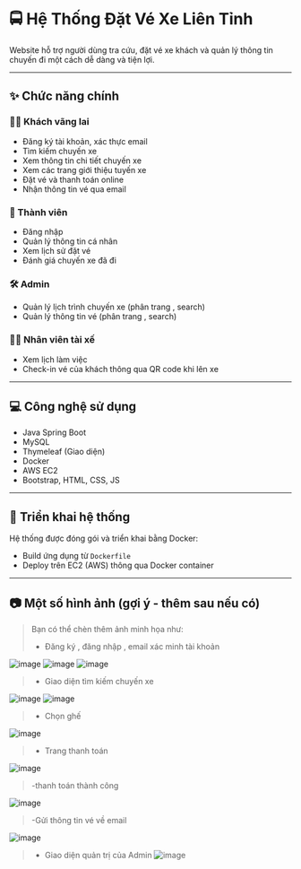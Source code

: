 # 🚍 Hệ Thống Đặt Vé Xe Liên Tỉnh

Website hỗ trợ người dùng tra cứu, đặt vé xe khách và quản lý thông tin chuyến đi một cách dễ dàng và tiện lợi.

---

## ✨ Chức năng chính

### 🧑‍💼 Khách vãng lai

- Đăng ký tài khoản, xác thực email
- Tìm kiếm chuyến xe
- Xem thông tin chi tiết chuyến xe
- Xem các trang giới thiệu tuyến xe
- Đặt vé và thanh toán online
- Nhận thông tin vé qua email

### 👤 Thành viên

- Đăng nhập
- Quản lý thông tin cá nhân
- Xem lịch sử đặt vé
- Đánh giá chuyến xe đã đi

### 🛠️ Admin

- Quản lý lịch trình chuyến xe (phân trang , search)
- Quản lý thông tin vé (phân trang , search)

### 🧑‍✈️ Nhân viên tài xế

- Xem lịch làm việc
- Check-in vé của khách thông qua QR code khi lên xe

---

## 💻 Công nghệ sử dụng

- Java Spring Boot
- MySQL
- Thymeleaf (Giao diện)
- Docker
- AWS EC2
- Bootstrap, HTML, CSS, JS

---

## 🐳 Triển khai hệ thống

Hệ thống được đóng gói và triển khai bằng Docker:

- Build ứng dụng từ `Dockerfile`
- Deploy trên EC2 (AWS) thông qua Docker container

---

## 📷 Một số hình ảnh (gợi ý - thêm sau nếu có)

> Bạn có thể chèn thêm ảnh minh họa như:
> - Đăng ký , đăng nhập , email xác minh tài khoản

![image](https://github.com/user-attachments/assets/ff6014ee-b735-4f90-8671-2cf9674e5686)
![image](https://github.com/user-attachments/assets/1f56e2fa-d1d7-4f2f-ac16-483ecbf4962f)
![image](https://github.com/user-attachments/assets/f3b82084-7fd2-4a7e-85bb-4406dc7db344)

> - Giao diện tìm kiếm chuyến xe

![image](https://github.com/user-attachments/assets/62bdf8b3-aba8-4949-9cd3-72a56a8ef762)
![image](https://github.com/user-attachments/assets/847ba74d-4ec0-49b2-b419-83c393beeee2)

> - Chọn ghế

![image](https://github.com/user-attachments/assets/4c44c859-9edc-424e-8cd0-12b2917bc964)

> - Trang thanh toán

![image](https://github.com/user-attachments/assets/d3f18695-f256-4a74-8f51-ae11c9f231a5)

> -thanh toán thành công

![image](https://github.com/user-attachments/assets/a2cf4649-954a-4738-8f64-6a0c0d04c650)

> -Gửi thông tin vé về email
> 
![image](https://github.com/user-attachments/assets/f1051b61-8ee6-4d3e-beac-ebca49caca88)
> 

> - Giao diện quản trị của Admin
![image](https://github.com/user-attachments/assets/4fd0b5f1-f320-4eef-b02c-cf159c47f3f2)

